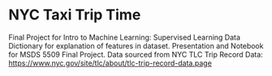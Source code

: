 # NYC Taxi Trip Time
Final Project for Intro to Machine Learning: Supervised Learning
Data Dictionary for explanation of features in dataset.
Presentation and Notebook for MSDS 5509 Final Project.
Data sourced from NYC TLC Trip Record Data: https://www.nyc.gov/site/tlc/about/tlc-trip-record-data.page
